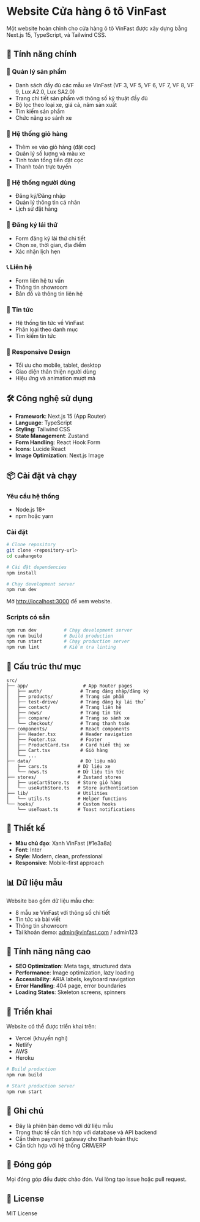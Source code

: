 # Website Cửa hàng ô tô VinFast

Một website hoàn chỉnh cho cửa hàng ô tô VinFast được xây dựng bằng Next.js 15, TypeScript, và Tailwind CSS.

## 🚀 Tính năng chính


### 🚗 Quản lý sản phẩm
- Danh sách đầy đủ các mẫu xe VinFast (VF 3, VF 5, VF 6, VF 7, VF 8, VF 9, Lux A2.0, Lux SA2.0)
- Trang chi tiết sản phẩm với thông số kỹ thuật đầy đủ
- Bộ lọc theo loại xe, giá cả, năm sản xuất
- Tìm kiếm sản phẩm
- Chức năng so sánh xe

### 🛒 Hệ thống giỏ hàng
- Thêm xe vào giỏ hàng (đặt cọc)
- Quản lý số lượng và màu xe
- Tính toán tổng tiền đặt cọc
- Thanh toán trực tuyến

### 👤 Hệ thống người dùng
- Đăng ký/Đăng nhập
- Quản lý thông tin cá nhân
- Lịch sử đặt hàng

### 🚙 Đăng ký lái thử
- Form đăng ký lái thử chi tiết
- Chọn xe, thời gian, địa điểm
- Xác nhận lịch hẹn

### 📞 Liên hệ
- Form liên hệ tư vấn
- Thông tin showroom
- Bản đồ và thông tin liên hệ

### 📰 Tin tức
- Hệ thống tin tức về VinFast
- Phân loại theo danh mục
- Tìm kiếm tin tức

### 📱 Responsive Design
- Tối ưu cho mobile, tablet, desktop
- Giao diện thân thiện người dùng
- Hiệu ứng và animation mượt mà

## 🛠️ Công nghệ sử dụng

- **Framework**: Next.js 15 (App Router)
- **Language**: TypeScript
- **Styling**: Tailwind CSS
- **State Management**: Zustand
- **Form Handling**: React Hook Form
- **Icons**: Lucide React
- **Image Optimization**: Next.js Image

## 📦 Cài đặt và chạy

### Yêu cầu hệ thống
- Node.js 18+
- npm hoặc yarn

### Cài đặt
```bash
# Clone repository
git clone <repository-url>
cd cuahangoto

# Cài đặt dependencies
npm install

# Chạy development server
npm run dev
```

Mở [http://localhost:3000](http://localhost:3000) để xem website.

### Scripts có sẵn
```bash
npm run dev          # Chạy development server
npm run build        # Build production
npm run start        # Chạy production server
npm run lint         # Kiểm tra linting
```

## 📁 Cấu trúc thư mục

```
src/
├── app/                    # App Router pages
│   ├── auth/              # Trang đăng nhập/đăng ký
│   ├── products/          # Trang sản phẩm
│   ├── test-drive/        # Trang đăng ký lái thử
│   ├── contact/           # Trang liên hệ
│   ├── news/              # Trang tin tức
│   ├── compare/           # Trang so sánh xe
│   └── checkout/          # Trang thanh toán
├── components/            # React components
│   ├── Header.tsx         # Header navigation
│   ├── Footer.tsx         # Footer
│   ├── ProductCard.tsx    # Card hiển thị xe
│   ├── Cart.tsx           # Giỏ hàng
│   └── ...
├── data/                  # Dữ liệu mẫu
│   ├── cars.ts           # Dữ liệu xe
│   └── news.ts           # Dữ liệu tin tức
├── stores/               # Zustand stores
│   ├── useCartStore.ts   # Store giỏ hàng
│   └── useAuthStore.ts   # Store authentication
├── lib/                  # Utilities
│   └── utils.ts          # Helper functions
└── hooks/                # Custom hooks
    └── useToast.ts       # Toast notifications
```

## 🎨 Thiết kế

- **Màu chủ đạo**: Xanh VinFast (#1e3a8a)
- **Font**: Inter
- **Style**: Modern, clean, professional
- **Responsive**: Mobile-first approach

## 📊 Dữ liệu mẫu

Website bao gồm dữ liệu mẫu cho:
- 8 mẫu xe VinFast với thông số chi tiết
- Tin tức và bài viết
- Thông tin showroom
- Tài khoản demo: admin@vinfast.com / admin123

## 🔧 Tính năng nâng cao

- **SEO Optimization**: Meta tags, structured data
- **Performance**: Image optimization, lazy loading
- **Accessibility**: ARIA labels, keyboard navigation
- **Error Handling**: 404 page, error boundaries
- **Loading States**: Skeleton screens, spinners

## 🚀 Triển khai

Website có thể được triển khai trên:
- Vercel (khuyến nghị)
- Netlify
- AWS
- Heroku

```bash
# Build production
npm run build

# Start production server
npm run start
```

## 📝 Ghi chú

- Đây là phiên bản demo với dữ liệu mẫu
- Trong thực tế cần tích hợp với database và API backend
- Cần thêm payment gateway cho thanh toán thực
- Cần tích hợp với hệ thống CRM/ERP

## 🤝 Đóng góp

Mọi đóng góp đều được chào đón. Vui lòng tạo issue hoặc pull request.

## 📄 License

MIT License
